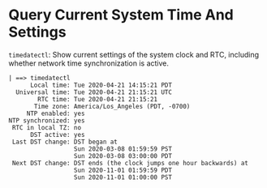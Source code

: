 # Query Current System Time And Settings

`timedatectl`: Show current settings of the system clock and RTC, including whether network time synchronization is active.  

```
| ==> timedatectl
      Local time: Tue 2020-04-21 14:15:21 PDT
  Universal time: Tue 2020-04-21 21:15:21 UTC
        RTC time: Tue 2020-04-21 21:15:21
       Time zone: America/Los_Angeles (PDT, -0700)
     NTP enabled: yes
NTP synchronized: yes
 RTC in local TZ: no
      DST active: yes
 Last DST change: DST began at
                  Sun 2020-03-08 01:59:59 PST
                  Sun 2020-03-08 03:00:00 PDT
 Next DST change: DST ends (the clock jumps one hour backwards) at
                  Sun 2020-11-01 01:59:59 PDT
                  Sun 2020-11-01 01:00:00 PST

```
